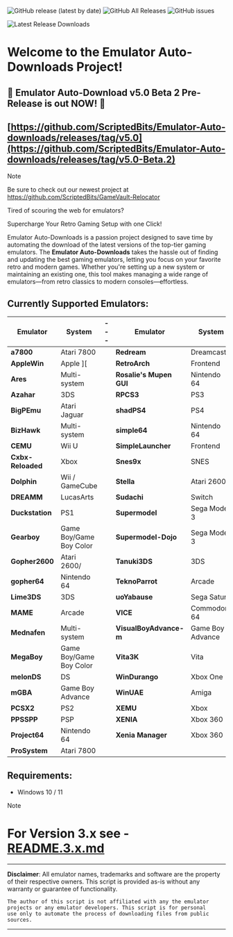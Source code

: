 ![GitHub release (latest by date)](https://img.shields.io/github/v/release/ScriptedBits/Emulator-Auto-downloads)
![GitHub All Releases](https://img.shields.io/github/downloads/ScriptedBits/Emulator-Auto-downloads/total)
![GitHub issues](https://img.shields.io/github/issues/ScriptedBits/Emulator-Auto-downloads)

![Latest Release Downloads](https://img.shields.io/github/downloads/ScriptedBits/Emulator-Auto-downloads/latest/total)


# Welcome to the Emulator Auto-Downloads Project! #

## 🎉 Emulator Auto-Download v5.0 Beta 2 Pre-Release is out NOW! 🚀 ##
## [https://github.com/ScriptedBits/Emulator-Auto-downloads/releases/tag/v5.0](https://github.com/ScriptedBits/Emulator-Auto-downloads/releases/tag/v5.0-Beta.2) ##


> [!NOTE]
> Be sure to check out our newest project at https://github.com/ScriptedBits/GameVault-Relocator

Tired of scouring the web for emulators? 

Supercharge Your Retro Gaming Setup with one Click!

Emulator Auto-Downloads is a passion project designed to save time by automating the download of the latest versions of the top-tier gaming emulators. The **Emulator Auto-Downloads** takes the hassle out of finding and updating the best gaming emulators, letting you focus on your favorite retro and modern games. Whether you're setting up a new system or maintaining an existing one, this tool makes managing a wide range of emulators—from retro classics to modern consoles—effortless.

## Currently Supported Emulators: ##

| **Emulator**           | **System**          | --- | **Emulator**           | **System**          |
|------------------------|---------------------|-----|------------------------|---------------------|
| **a7800** | Atari 7800  |     | **Redream** | Dreamcast |
| **AppleWin** | Apple ][  |     | **RetroArch** | Frontend |
| **Ares** | Multi-system  |     | **Rosalie's Mupen GUI** | Nintendo 64 |
| **Azahar** | 3DS  |     | **RPCS3** | PS3 |
| **BigPEmu** | Atari Jaguar  |     | **shadPS4** | PS4 |
| **BizHawk** | Multi-system  |     | **simple64** | Nintendo 64 |
| **CEMU** | Wii U  |     | **SimpleLauncher** | Frontend |
| **Cxbx-Reloaded** | Xbox  |     | **Snes9x** | SNES |
| **Dolphin** | Wii / GameCube  |     | **Stella** | Atari 2600 |
| **DREAMM** | LucasArts  |     | **Sudachi** | Switch |
| **Duckstation** | PS1  |     | **Supermodel** | Sega Model 3 |
| **Gearboy** | Game Boy/Game Boy Color  |     | **Supermodel-Dojo** | Sega Model 3 |
| **Gopher2600** | Atari 2600/  |     | **Tanuki3DS** | 3DS |
| **gopher64** | Nintendo 64  |     | **TeknoParrot** | Arcade |
| **Lime3DS** | 3DS  |     | **uoYabause** | Sega Saturn |
| **MAME** | Arcade  |     | **VICE** | Commodore 64 |
| **Mednafen** | Multi-system  |     | **VisualBoyAdvance-m** | Game Boy Advance |
| **MegaBoy** | Game Boy/Game Boy Color  |     | **Vita3K** | Vita |
| **melonDS** | DS  |     | **WinDurango** | Xbox One |
| **mGBA** | Game Boy Advance  |     | **WinUAE** | Amiga |
| **PCSX2** | PS2  |     | **XEMU** | Xbox |
| **PPSSPP** | PSP  |     | **XENIA** | Xbox 360 |
| **Project64** | Nintendo 64  |     | **Xenia Manager** | Xbox 360 |
| **ProSystem** | Atari 7800  |     |  |  |
<!-- Updated at 2025-05-10 17:17:42 UTC -->


## Requirements:
- Windows 10 / 11


> [!NOTE]
> # For Version 3.x see - [README.3.x.md](README.3.x.md) #

---
**Disclaimer**: All emulator names, trademarks and software are the property of their respective owners. This script is provided as-is without any warranty or guarantee of functionality.

    The author of this script is not affiliated with any the emulator projects or any emulator developers. This script is for personal 
    use only to automate the process of downloading files from public sources.
---




